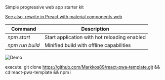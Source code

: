 Simple progressive web app starter kit

[See also, rewrite in Preact with material components web](https://github.com/paulhoughton/preact-pwa)

| Command         | Description                                  |
| --------------- | -------------------------------------------- |
| _npm start_     | Start application with hot reloading enabled |
| _npm run build_ | Minified build with offline capabilities     |

![Demo](https://github.com/paulhoughton/react-pwa/blob/gh-pages/demo.gif)

execute: git clone https://github.com/Markkos89/react-pwa-template.git && cd react-pwa-template && npm i
